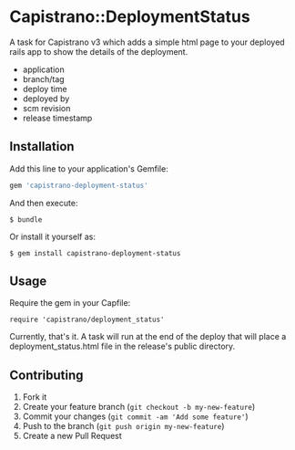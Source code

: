 # Capistrano::DeploymentStatus

A task for Capistrano v3 which adds a simple html page to your deployed rails app to show the details of the deployment.

* application
* branch/tag
* deploy time
* deployed by
* scm revision
* release timestamp

## Installation

Add this line to your application's Gemfile:

```ruby
gem 'capistrano-deployment-status'
```

And then execute:

    $ bundle

Or install it yourself as:

    $ gem install capistrano-deployment-status

## Usage

Require the gem in your Capfile:

```
require 'capistrano/deployment_status'
```

Currently, that's it. A task will run at the end of the deploy that will place a deployment_status.html file in the release's public directory.

## Contributing

1. Fork it
2. Create your feature branch (`git checkout -b my-new-feature`)
3. Commit your changes (`git commit -am 'Add some feature'`)
4. Push to the branch (`git push origin my-new-feature`)
5. Create a new Pull Request
